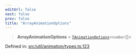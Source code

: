 ```yaml
---
editUrl: false
next: false
prev: false
title: "ArrayAnimationOptions"
---
```


> **ArrayAnimationOptions** = [`TAnimationOptions`](/api/fabric/namespaces/util/type-aliases/tanimationoptions/)\<`number`[]\>

Defined in: [src/util/animation/types.ts:123](https://github.com/fabricjs/fabric.js/blob/8206f10a405480a7ba988ff6cfdde6412c1f13f8/src/util/animation/types.ts#L123)
